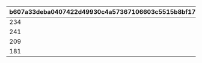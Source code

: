 |b607a33deba0407422d49930c4a57367106603c5515b8bf17f7ef283e38240bd|e66efdd87e9c30ebbaac26240f45b4d94f2af7b0f87a429948a60c8b78d17da8|a3dbb06e7dc370a806b77cca2eda4bab34e5a63a622d599b13757721151a305f|df8a44d126fd86e0dd9912b377598dd3a9288c9ce3328ee8123bda16f2204331|
| --- | --- | --- | --- |
|234|1|210|252|
|241|2|225|255|
|209|3|171|255|
|181|4|141|229|